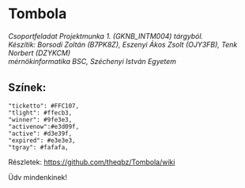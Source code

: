 # Tombola
###### Csoportfeladat Projektmunka 1. (GKNB_INTM004) tárgyból.<br/>Készítik: Borsodi Zoltán (B7PK8Z), Eszenyi Ákos Zsolt (OJY3FB), Tenk Norbert (DZYKCM)<br/>mérnökinformatika BSC, Széchenyi István Egyetem

## Színek:
    "ticketto": #FFC107,
    "tlight": #ffecb3,
    "winner": #9fe3e3,
    "activenow":#e3d09f,
    "active": #d3e39f,
    "expired": #e3e3e3, 
    "tgray": #fafafa,

Részletek: https://github.com/theqbz/Tombola/wiki

Üdv mindenkinek!
